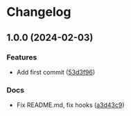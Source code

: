 # Changelog

## 1.0.0 (2024-02-03)


### Features

* Add first commit ([53d3f96](https://github.com/Excoriate/Komit/commit/53d3f965b0719204b8e00b0d7e0f3803cbd98f01))


### Docs

* Fix README.md, fix hooks ([a3d43c9](https://github.com/Excoriate/Komit/commit/a3d43c91807f301a512b596bc9369610673b8293))
